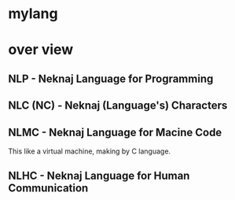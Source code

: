 # mylang

# over view
## NLP - Neknaj Language for Programming
## NLC (NC) - Neknaj (Language's) Characters
## NLMC - Neknaj Language for Macine Code
This like a virtual machine, making by C language.  
## NLHC - Neknaj Language for Human Communication
